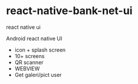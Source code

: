 # react-native-bank-net-ui
react native ui

Android react native UI

  - icon + splash screen
  - 10+ screens
  - QR scanner
  - WEBVIEW
  - Get galeri/pict user
 
 


